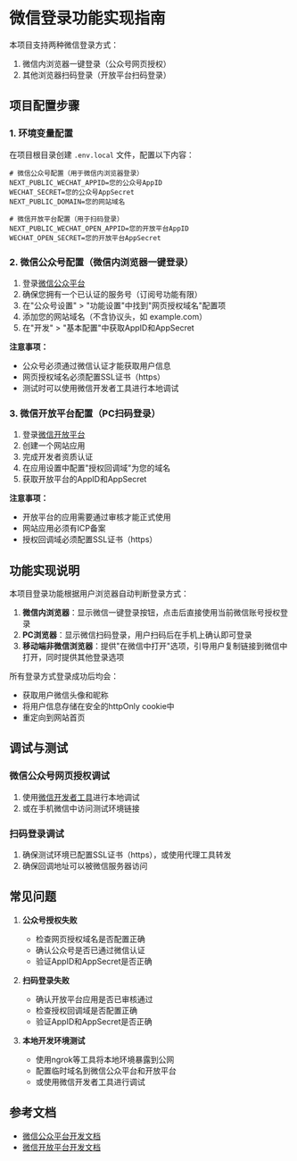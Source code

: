# 微信登录功能实现指南

本项目支持两种微信登录方式：
1. 微信内浏览器一键登录（公众号网页授权）
2. 其他浏览器扫码登录（开放平台扫码登录）

## 项目配置步骤

### 1. 环境变量配置

在项目根目录创建 `.env.local` 文件，配置以下内容：

```
# 微信公众号配置（用于微信内浏览器登录）
NEXT_PUBLIC_WECHAT_APPID=您的公众号AppID
WECHAT_SECRET=您的公众号AppSecret
NEXT_PUBLIC_DOMAIN=您的网站域名

# 微信开放平台配置（用于扫码登录）
NEXT_PUBLIC_WECHAT_OPEN_APPID=您的开放平台AppID
WECHAT_OPEN_SECRET=您的开放平台AppSecret
```

### 2. 微信公众号配置（微信内浏览器一键登录）

1. 登录[微信公众平台](https://mp.weixin.qq.com/)
2. 确保您拥有一个已认证的服务号（订阅号功能有限）
3. 在"公众号设置" > "功能设置"中找到"网页授权域名"配置项
4. 添加您的网站域名（不含协议头，如 example.com）
5. 在"开发" > "基本配置"中获取AppID和AppSecret

**注意事项：**
- 公众号必须通过微信认证才能获取用户信息
- 网页授权域名必须配置SSL证书（https）
- 测试时可以使用微信开发者工具进行本地调试

### 3. 微信开放平台配置（PC扫码登录）

1. 登录[微信开放平台](https://open.weixin.qq.com/)
2. 创建一个网站应用
3. 完成开发者资质认证
4. 在应用设置中配置"授权回调域"为您的域名
5. 获取开放平台的AppID和AppSecret

**注意事项：**
- 开放平台的应用需要通过审核才能正式使用
- 网站应用必须有ICP备案
- 授权回调域必须配置SSL证书（https）

## 功能实现说明

本项目登录功能根据用户浏览器自动判断登录方式：

1. **微信内浏览器**：显示微信一键登录按钮，点击后直接使用当前微信账号授权登录
2. **PC浏览器**：显示微信扫码登录，用户扫码后在手机上确认即可登录
3. **移动端非微信浏览器**：提供"在微信中打开"选项，引导用户复制链接到微信中打开，同时提供其他登录选项

所有登录方式登录成功后均会：
- 获取用户微信头像和昵称
- 将用户信息存储在安全的httpOnly cookie中
- 重定向到网站首页

## 调试与测试

### 微信公众号网页授权调试

1. 使用[微信开发者工具](https://developers.weixin.qq.com/miniprogram/dev/devtools/download.html)进行本地调试
2. 或在手机微信中访问测试环境链接

### 扫码登录调试

1. 确保测试环境已配置SSL证书（https），或使用代理工具转发
2. 确保回调地址可以被微信服务器访问

## 常见问题

1. **公众号授权失败**
   - 检查网页授权域名是否配置正确
   - 确认公众号是否已通过微信认证
   - 验证AppID和AppSecret是否正确

2. **扫码登录失败**
   - 确认开放平台应用是否已审核通过
   - 检查授权回调域是否配置正确
   - 验证AppID和AppSecret是否正确

3. **本地开发环境测试**
   - 使用ngrok等工具将本地环境暴露到公网
   - 配置临时域名到微信公众平台和开放平台
   - 或使用微信开发者工具进行调试

## 参考文档

- [微信公众平台开发文档](https://developers.weixin.qq.com/doc/offiaccount/OA_Web_Apps/Wechat_webpage_authorization.html)
- [微信开放平台开发文档](https://developers.weixin.qq.com/doc/oplatform/Website_App/WeChat_Login/Wechat_Login.html) 